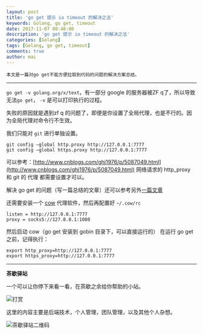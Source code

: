 ```yaml
---
layout: post
title: 'go get 提示 io timeout 的解决之法'
keywords: Golang, go get, timeout
date: 2017-11-07 00:48:00
description: 'go get 提示 io timeout 的解决之法'
categories: [Golang]
tags: [Golang, go get, timeout]
comments: true
author: mai
---
```


    本文是一篇对go get不能方便拉取到代码的问题的解决方案总结。

----

`go get -v golang.org/x/text`，有一部分 google 的服务器被ZF q了，所以导致无法`go get`， `-v` 是可以打印执行的过程。

失败的原因就是遇到zf q 的问题了，即便是你设置了全局代理，也是不行的。因为全局代理对命令行不生效。

我们只能对 `git` 进行单独设置。

```shell
git config —global http.proxy http://127.0.0.1:7777
git config —global https.proxy http://127.0.0.1:7777
```

可以参考：[http://www.cnblogs.com/ghj1976/p/5087049.html](http://www.cnblogs.com/ghj1976/p/5087049.html)
网络请求的 http_proxy 和 git 的 代理 都需要设置才可以。

解决 go get 的问题（写一篇总结的文章）还可以参考另外[一篇文章](http://colobu.com/2017/01/26/how-to-go-get-behind-GFW/)

还需要安装一个 [cow](https://github.com/cyfdecyf/cow/) 代理软件，然后再配置好 `~/.cow/rc` 

```shell
listen = http://127.0.0.1:7777
proxy = socks5://127.0.0.1:1080
```

然后启动 cow（go get 安装到 gobin 目录下，可以直接运行的）
在运行 go get 之前，记得执行：

```shell
export http_proxy=http://127.0.0.1:7777
export https_proxy=http://127.0.0.1:7777
```

<!--more-->

----

**茶歇驿站**

一个可以让你停下来看一看，在茶歇之余给你帮助的小站。

![打赏](http://oqos7hrvp.bkt.clouddn.com/blog/money.jpg)

这里的内容主要是后端技术，个人管理，团队管理，以及其他个人杂想。

![茶歇驿站二维码](http://oqos7hrvp.bkt.clouddn.com/blog/tech_tea.jpg)
